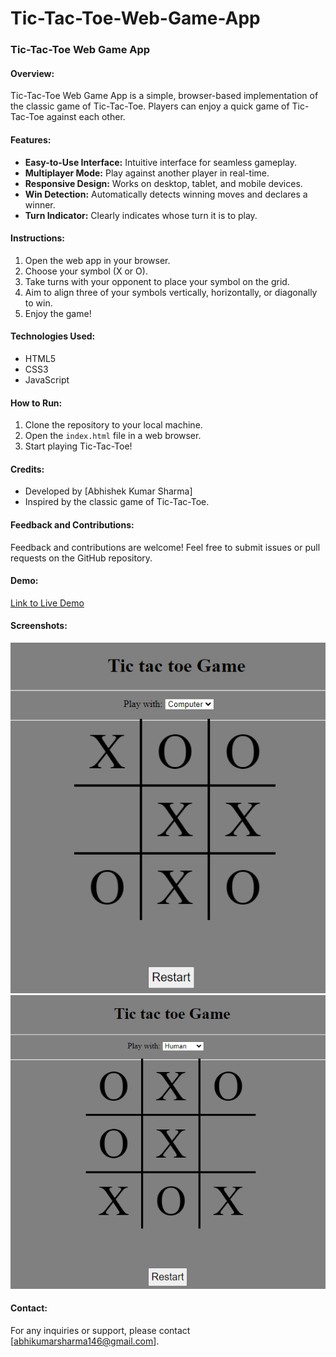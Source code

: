 # Tic-Tac-Toe-Web-Game-App

### Tic-Tac-Toe Web Game App

#### Overview:
Tic-Tac-Toe Web Game App is a simple, browser-based implementation of the classic game of Tic-Tac-Toe. Players can enjoy a quick game of Tic-Tac-Toe against each other.

#### Features:
- **Easy-to-Use Interface:** Intuitive interface for seamless gameplay.
- **Multiplayer Mode:** Play against another player in real-time.
- **Responsive Design:** Works on desktop, tablet, and mobile devices.
- **Win Detection:** Automatically detects winning moves and declares a winner.
- **Turn Indicator:** Clearly indicates whose turn it is to play.

#### Instructions:
1. Open the web app in your browser.
2. Choose your symbol (X or O).
3. Take turns with your opponent to place your symbol on the grid.
4. Aim to align three of your symbols vertically, horizontally, or diagonally to win.
5. Enjoy the game!

#### Technologies Used:
- HTML5
- CSS3
- JavaScript

#### How to Run:
1. Clone the repository to your local machine.
2. Open the `index.html` file in a web browser.
3. Start playing Tic-Tac-Toe!

#### Credits:
- Developed by [Abhishek Kumar Sharma]
- Inspired by the classic game of Tic-Tac-Toe.

#### Feedback and Contributions:
Feedback and contributions are welcome! Feel free to submit issues or pull requests on the GitHub repository.

#### Demo:
[Link to Live Demo](https://comforting-gumption-a57cf7.netlify.app/)

#### Screenshots:
![Screenshot 1](https://github.com/Abhishekkumarsharma1001/Tic-Tac-Toe-Web-Game-App/blob/main/Screenshot%202024-03-04%20004701.png)
![Screenshot 2](https://github.com/Abhishekkumarsharma1001/Tic-Tac-Toe-Web-Game-App/blob/main/Screenshot%202024-03-04%20004553.png)

#### Contact:
For any inquiries or support, 
please contact [abhikumarsharma146@gmail.com].
